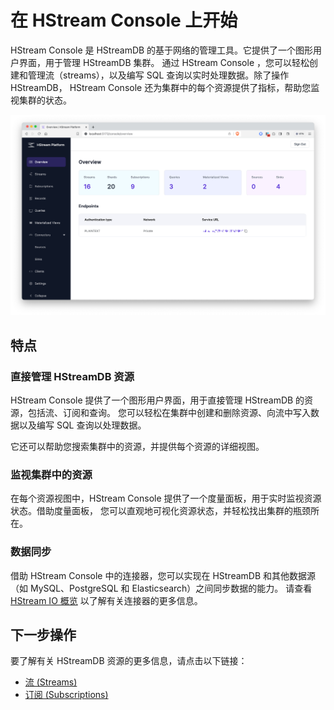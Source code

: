 # 在 HStream Console 上开始

HStream Console 是 HStreamDB 的基于网络的管理工具。它提供了一个图形用户界面，用于管理 HStreamDB 集群。
通过 HStream Console ，您可以轻松创建和管理流（streams），以及编写 SQL 查询以实时处理数据。除了操作 HStreamDB，
HStream Console 还为集群中的每个资源提供了指标，帮助您监视集群的状态。

![HStream Console 概览](./hstream-console-screenshot.png)

## 特点

### 直接管理 HStreamDB 资源

HStream Console 提供了一个图形用户界面，用于直接管理 HStreamDB 的资源，包括流、订阅和查询。
您可以轻松在集群中创建和删除资源、向流中写入数据以及编写 SQL 查询以处理数据。

它还可以帮助您搜索集群中的资源，并提供每个资源的详细视图。

### 监视集群中的资源

在每个资源视图中，HStream Console 提供了一个度量面板，用于实时监视资源状态。借助度量面板，
您可以直观地可视化资源状态，并轻松找出集群的瓶颈所在。

### 数据同步

借助 HStream Console 中的连接器，您可以实现在 HStreamDB 和其他数据源（如 MySQL、PostgreSQL 和 Elasticsearch）之间同步数据的能力。
请查看 [HStream IO 概览](../ingest-and-distribute/overview.md) 以了解有关连接器的更多信息。

## 下一步操作

要了解有关 HStreamDB 资源的更多信息，请点击以下链接：

- [流 (Streams)](../write/stream.md)
- [订阅 (Subscriptions)](../receive/subscription.md)
